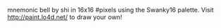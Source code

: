 mnemonic bell by shi in 16x16 #pixels using the Swanky16 palette. Visit http://paint.lo4d.net/ to draw your own! 